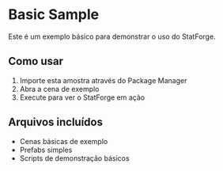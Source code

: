 # Basic Sample

Este é um exemplo básico para demonstrar o uso do StatForge.

## Como usar

1. Importe esta amostra através do Package Manager
2. Abra a cena de exemplo
3. Execute para ver o StatForge em ação

## Arquivos incluídos

- Cenas básicas de exemplo
- Prefabs simples
- Scripts de demonstração básicos

